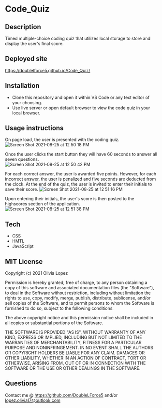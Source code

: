 # Code_Quiz

## Description
Timed multiple-choice coding quiz that utilizes local storage to store and display the user's final score. 
 
## Deployed site
https://doublelforce5.github.io/Code_Quiz/

## Installation
- Clone this repository and open it within VS Code or any text editor of your choosing.
- Use live server or open default browser to view the code quiz in your local browser.  

## Usage instructions 
On page load, the user is presented with the coding quiz. 
![Screen Shot 2021-08-25 at 12 50 18 PM](https://user-images.githubusercontent.com/73543476/130840493-424c419b-3b0c-4187-a4b7-3e880e34341e.png)


Once the user clicks the start button they will have 60 seconds to answer all seven questions.  
![Screen Shot 2021-08-25 at 12 50 42 PM](https://user-images.githubusercontent.com/73543476/130840559-6586bcb8-9803-40f4-af07-1210d83c2f9d.png)


For each correct answer, the user is awarded five points. 
However, for each incorrect answer, the user is penalized and five seconds are deducted from the clock.
At the end of the quiz, the user is invited to enter their initials to save their score. 
![Screen Shot 2021-08-25 at 12 51 16 PM](https://user-images.githubusercontent.com/73543476/130840633-e70a1294-fc37-49f9-ae6a-6cd50ce1963f.png)


Upon entering their initials, the user's score is then posted to the highscores section of the application. 
![Screen Shot 2021-08-25 at 12 51 38 PM](https://user-images.githubusercontent.com/73543476/130840684-e3b2e024-556b-42d7-9d1f-c35deb5b836d.png)


## Tech 
- CSS
- HMTL
- JavaScript

## MIT License
Copyright (c) 2021 Olivia Lopez

Permission is hereby granted, free of charge, to any person obtaining a copy
of this software and associated documentation files (the "Software"), to deal
in the Software without restriction, including without limitation the rights
to use, copy, modify, merge, publish, distribute, sublicense, and/or sell
copies of the Software, and to permit persons to whom the Software is
furnished to do so, subject to the following conditions:

The above copyright notice and this permission notice shall be included in all
copies or substantial portions of the Software.

THE SOFTWARE IS PROVIDED "AS IS", WITHOUT WARRANTY OF ANY KIND, EXPRESS OR
IMPLIED, INCLUDING BUT NOT LIMITED TO THE WARRANTIES OF MERCHANTABILITY,
FITNESS FOR A PARTICULAR PURPOSE AND NONINFRINGEMENT. IN NO EVENT SHALL THE
AUTHORS OR COPYRIGHT HOLDERS BE LIABLE FOR ANY CLAIM, DAMAGES OR OTHER
LIABILITY, WHETHER IN AN ACTION OF CONTRACT, TORT OR OTHERWISE, ARISING FROM,
OUT OF OR IN CONNECTION WITH THE SOFTWARE OR THE USE OR OTHER DEALINGS IN THE
SOFTWARE.

## Questions
Contact me @ https://github.com/DoubleLForce5 and/or lopez.olivia17@outlook.com 
